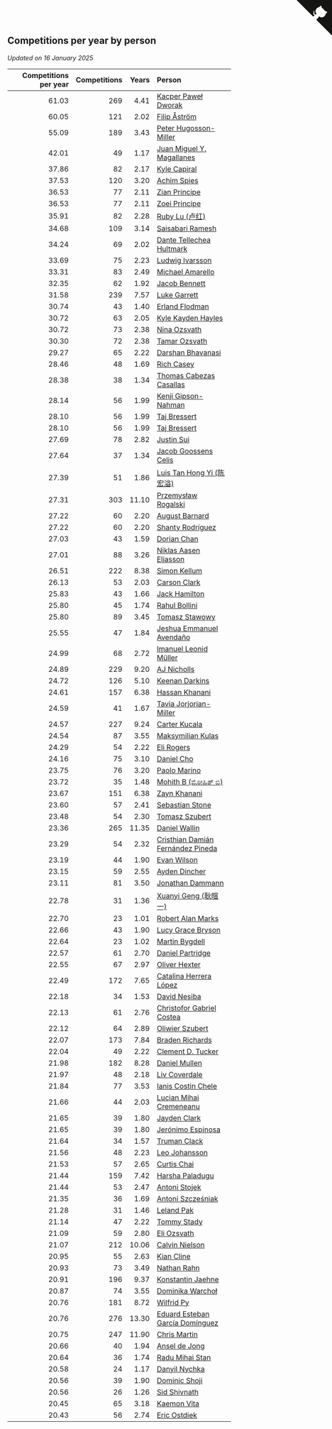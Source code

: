 ## Competitions per year by person

*Updated on 16 January 2025*

| Competitions per year | Competitions | Years | Person |
| ---: | ---: | ---: | :--- |
| 61.03 | 269 | 4.41 | [Kacper Paweł Dworak](https://www.worldcubeassociation.org/persons/2020DWOR01) |
| 60.05 | 121 | 2.02 | [Filip Åström](https://www.worldcubeassociation.org/persons/2023ASTR01) |
| 55.09 | 189 | 3.43 | [Peter Hugosson-Miller](https://www.worldcubeassociation.org/persons/2021HUGO01) |
| 42.01 | 49 | 1.17 | [Juan Miguel Y. Magallanes](https://www.worldcubeassociation.org/persons/2023MAGA09) |
| 37.86 | 82 | 2.17 | [Kyle Capiral](https://www.worldcubeassociation.org/persons/2022CAPI02) |
| 37.53 | 120 | 3.20 | [Achim Spies](https://www.worldcubeassociation.org/persons/2021SPIE01) |
| 36.53 | 77 | 2.11 | [Zian Principe](https://www.worldcubeassociation.org/persons/2022PRIN08) |
| 36.53 | 77 | 2.11 | [Zoei Principe](https://www.worldcubeassociation.org/persons/2022PRIN09) |
| 35.91 | 82 | 2.28 | [Ruby Lu (卢红)](https://www.worldcubeassociation.org/persons/2022LURU01) |
| 34.68 | 109 | 3.14 | [Saisabari Ramesh](https://www.worldcubeassociation.org/persons/2021RAME01) |
| 34.24 | 69 | 2.02 | [Dante Tellechea Hultmark](https://www.worldcubeassociation.org/persons/2023HULT01) |
| 33.69 | 75 | 2.23 | [Ludwig Ivarsson](https://www.worldcubeassociation.org/persons/2022IVAR01) |
| 33.31 | 83 | 2.49 | [Michael Amarello](https://www.worldcubeassociation.org/persons/2022AMAR09) |
| 32.35 | 62 | 1.92 | [Jacob Bennett](https://www.worldcubeassociation.org/persons/2023BENN04) |
| 31.58 | 239 | 7.57 | [Luke Garrett](https://www.worldcubeassociation.org/persons/2017GARR05) |
| 30.74 | 43 | 1.40 | [Erland Flodman](https://www.worldcubeassociation.org/persons/2023FLOD01) |
| 30.72 | 63 | 2.05 | [Kyle Kayden Hayles](https://www.worldcubeassociation.org/persons/2022HAYL02) |
| 30.72 | 73 | 2.38 | [Nina Ozsvath](https://www.worldcubeassociation.org/persons/2022OZSV03) |
| 30.30 | 72 | 2.38 | [Tamar Ozsvath](https://www.worldcubeassociation.org/persons/2022OZSV04) |
| 29.27 | 65 | 2.22 | [Darshan Bhavanasi](https://www.worldcubeassociation.org/persons/2022BHAV01) |
| 28.46 | 48 | 1.69 | [Rich Casey](https://www.worldcubeassociation.org/persons/2023CASE06) |
| 28.38 | 38 | 1.34 | [Thomas Cabezas Casallas](https://www.worldcubeassociation.org/persons/2023CASA08) |
| 28.14 | 56 | 1.99 | [Kenji Gipson-Nahman](https://www.worldcubeassociation.org/persons/2023GIPS01) |
| 28.10 | 56 | 1.99 | [Taj Bressert](https://www.worldcubeassociation.org/persons/2023BRES01) |
| 28.10 | 56 | 1.99 | [Taj Bressert](https://www.worldcubeassociation.org/persons/2023BRES01) |
| 27.69 | 78 | 2.82 | [Justin Sui](https://www.worldcubeassociation.org/persons/2022SUIJ01) |
| 27.64 | 37 | 1.34 | [Jacob Goossens Celis](https://www.worldcubeassociation.org/persons/2023CELI06) |
| 27.39 | 51 | 1.86 | [Luis Tan Hong Yi (陈宏溢)](https://www.worldcubeassociation.org/persons/2023YILU01) |
| 27.31 | 303 | 11.10 | [Przemysław Rogalski](https://www.worldcubeassociation.org/persons/2013ROGA02) |
| 27.22 | 60 | 2.20 | [August Barnard](https://www.worldcubeassociation.org/persons/2022BARN21) |
| 27.22 | 60 | 2.20 | [Shanty Rodríguez](https://www.worldcubeassociation.org/persons/2022CUBI01) |
| 27.03 | 43 | 1.59 | [Dorian Chan](https://www.worldcubeassociation.org/persons/2023DORI01) |
| 27.01 | 88 | 3.26 | [Niklas Aasen Eliasson](https://www.worldcubeassociation.org/persons/2021ELIA01) |
| 26.51 | 222 | 8.38 | [Simon Kellum](https://www.worldcubeassociation.org/persons/2016KELL12) |
| 26.13 | 53 | 2.03 | [Carson Clark](https://www.worldcubeassociation.org/persons/2023CLAR02) |
| 25.83 | 43 | 1.66 | [Jack Hamilton](https://www.worldcubeassociation.org/persons/2023HAMI08) |
| 25.80 | 45 | 1.74 | [Rahul Bollini](https://www.worldcubeassociation.org/persons/2023BOLL01) |
| 25.80 | 89 | 3.45 | [Tomasz Stawowy](https://www.worldcubeassociation.org/persons/2021STAW01) |
| 25.55 | 47 | 1.84 | [Jeshua Emmanuel Avendaño](https://www.worldcubeassociation.org/persons/2023AVEN01) |
| 24.99 | 68 | 2.72 | [Imanuel Leonid Müller](https://www.worldcubeassociation.org/persons/2022MULL02) |
| 24.89 | 229 | 9.20 | [AJ Nicholls](https://www.worldcubeassociation.org/persons/2015NICH04) |
| 24.72 | 126 | 5.10 | [Keenan Darkins](https://www.worldcubeassociation.org/persons/2019DARK02) |
| 24.61 | 157 | 6.38 | [Hassan Khanani](https://www.worldcubeassociation.org/persons/2018KHAN26) |
| 24.59 | 41 | 1.67 | [Tavia Jorjorian-Miller](https://www.worldcubeassociation.org/persons/2023JORJ01) |
| 24.57 | 227 | 9.24 | [Carter Kucala](https://www.worldcubeassociation.org/persons/2015KUCA01) |
| 24.54 | 87 | 3.55 | [Maksymilian Kulas](https://www.worldcubeassociation.org/persons/2021KULA02) |
| 24.29 | 54 | 2.22 | [Eli Rogers](https://www.worldcubeassociation.org/persons/2022ROGE05) |
| 24.16 | 75 | 3.10 | [Daniel Cho](https://www.worldcubeassociation.org/persons/2021CHOD01) |
| 23.75 | 76 | 3.20 | [Paolo Marino](https://www.worldcubeassociation.org/persons/2021MARI04) |
| 23.72 | 35 | 1.48 | [Mohith B (ಮೋಹಿತ್ ಬಿ)](https://www.worldcubeassociation.org/persons/2023BMOH01) |
| 23.67 | 151 | 6.38 | [Zayn Khanani](https://www.worldcubeassociation.org/persons/2018KHAN28) |
| 23.60 | 57 | 2.41 | [Sebastian Stone](https://www.worldcubeassociation.org/persons/2022STON09) |
| 23.48 | 54 | 2.30 | [Tomasz Szubert](https://www.worldcubeassociation.org/persons/2022SZUB02) |
| 23.36 | 265 | 11.35 | [Daniel Wallin](https://www.worldcubeassociation.org/persons/2013WALL03) |
| 23.29 | 54 | 2.32 | [Cristhian Damián Fernández Pineda](https://www.worldcubeassociation.org/persons/2022PINE05) |
| 23.19 | 44 | 1.90 | [Evan Wilson](https://www.worldcubeassociation.org/persons/2023WILS11) |
| 23.15 | 59 | 2.55 | [Ayden Dincher](https://www.worldcubeassociation.org/persons/2022DINC01) |
| 23.11 | 81 | 3.50 | [Jonathan Dammann](https://www.worldcubeassociation.org/persons/2021DAMM01) |
| 22.78 | 31 | 1.36 | [Xuanyi Geng (耿暄一)](https://www.worldcubeassociation.org/persons/2023GENG02) |
| 22.70 | 23 | 1.01 | [Robert Alan Marks](https://www.worldcubeassociation.org/persons/2024MARK03) |
| 22.66 | 43 | 1.90 | [Lucy Grace Bryson](https://www.worldcubeassociation.org/persons/2023BRYS01) |
| 22.64 | 23 | 1.02 | [Martin Bygdell](https://www.worldcubeassociation.org/persons/2024BYGD01) |
| 22.57 | 61 | 2.70 | [Daniel Partridge](https://www.worldcubeassociation.org/persons/2022PART02) |
| 22.55 | 67 | 2.97 | [Oliver Hexter](https://www.worldcubeassociation.org/persons/2022HEXT01) |
| 22.49 | 172 | 7.65 | [Catalina Herrera López](https://www.worldcubeassociation.org/persons/2017LOPE31) |
| 22.18 | 34 | 1.53 | [David Nesiba](https://www.worldcubeassociation.org/persons/2023NESI01) |
| 22.13 | 61 | 2.76 | [Christofor Gabriel Costea](https://www.worldcubeassociation.org/persons/2022COST03) |
| 22.12 | 64 | 2.89 | [Oliwier Szubert](https://www.worldcubeassociation.org/persons/2022SZUB01) |
| 22.07 | 173 | 7.84 | [Braden Richards](https://www.worldcubeassociation.org/persons/2017RICH02) |
| 22.04 | 49 | 2.22 | [Clement D. Tucker](https://www.worldcubeassociation.org/persons/2022TUCK09) |
| 21.98 | 182 | 8.28 | [Daniel Mullen](https://www.worldcubeassociation.org/persons/2016MULL04) |
| 21.97 | 48 | 2.18 | [Liv Coverdale](https://www.worldcubeassociation.org/persons/2022COVE02) |
| 21.84 | 77 | 3.53 | [Ianis Costin Chele](https://www.worldcubeassociation.org/persons/2021CHEL01) |
| 21.66 | 44 | 2.03 | [Lucian Mihai Cremeneanu](https://www.worldcubeassociation.org/persons/2023CREM01) |
| 21.65 | 39 | 1.80 | [Jayden Clark](https://www.worldcubeassociation.org/persons/2023CLAR13) |
| 21.65 | 39 | 1.80 | [Jerónimo Espinosa](https://www.worldcubeassociation.org/persons/2023ESPI07) |
| 21.64 | 34 | 1.57 | [Truman Clack](https://www.worldcubeassociation.org/persons/2023CLAC02) |
| 21.56 | 48 | 2.23 | [Leo Johansson](https://www.worldcubeassociation.org/persons/2022JOHA08) |
| 21.53 | 57 | 2.65 | [Curtis Chai](https://www.worldcubeassociation.org/persons/2022CHAI02) |
| 21.44 | 159 | 7.42 | [Harsha Paladugu](https://www.worldcubeassociation.org/persons/2017PALA08) |
| 21.44 | 53 | 2.47 | [Antoni Stojek](https://www.worldcubeassociation.org/persons/2022STOJ03) |
| 21.35 | 36 | 1.69 | [Antoni Szcześniak](https://www.worldcubeassociation.org/persons/2023SZCZ04) |
| 21.28 | 31 | 1.46 | [Leland Pak](https://www.worldcubeassociation.org/persons/2023PAKL02) |
| 21.14 | 47 | 2.22 | [Tommy Stady](https://www.worldcubeassociation.org/persons/2022STAD01) |
| 21.09 | 59 | 2.80 | [Eli Ozsvath](https://www.worldcubeassociation.org/persons/2022OZSV01) |
| 21.07 | 212 | 10.06 | [Calvin Nielson](https://www.worldcubeassociation.org/persons/2014NIEL03) |
| 20.95 | 55 | 2.63 | [Kian Cline](https://www.worldcubeassociation.org/persons/2022CLIN01) |
| 20.93 | 73 | 3.49 | [Nathan Rahn](https://www.worldcubeassociation.org/persons/2021RAHN01) |
| 20.91 | 196 | 9.37 | [Konstantin Jaehne](https://www.worldcubeassociation.org/persons/2015JAEH01) |
| 20.87 | 74 | 3.55 | [Dominika Warchoł](https://www.worldcubeassociation.org/persons/2021WARC01) |
| 20.76 | 181 | 8.72 | [Wilfrid Py](https://www.worldcubeassociation.org/persons/2016PYWI01) |
| 20.76 | 276 | 13.30 | [Eduard Esteban García Domínguez](https://www.worldcubeassociation.org/persons/2011EDUA01) |
| 20.75 | 247 | 11.90 | [Chris Martin](https://www.worldcubeassociation.org/persons/2013MART03) |
| 20.66 | 40 | 1.94 | [Ansel de Jong](https://www.worldcubeassociation.org/persons/2023JONG01) |
| 20.64 | 36 | 1.74 | [Radu Mihai Stan](https://www.worldcubeassociation.org/persons/2023STAN09) |
| 20.58 | 24 | 1.17 | [Danyil Nychka](https://www.worldcubeassociation.org/persons/2023NYCH01) |
| 20.56 | 39 | 1.90 | [Dominic Shoji](https://www.worldcubeassociation.org/persons/2023SHOJ01) |
| 20.56 | 26 | 1.26 | [Sid Shivnath](https://www.worldcubeassociation.org/persons/2023SHIV05) |
| 20.45 | 65 | 3.18 | [Kaemon Vita](https://www.worldcubeassociation.org/persons/2021VITA01) |
| 20.43 | 56 | 2.74 | [Eric Ostdiek](https://www.worldcubeassociation.org/persons/2022OSTD01) |


<a href="https://github.com/jonatanklosko/wca_statistics" class="github-corner" aria-label="View source on Github"><svg width="80" height="80" viewBox="0 0 250 250" style="fill:#151513; color:#fff; position: absolute; top: 0; border: 0; right: 0;" aria-hidden="true"><path d="M0,0 L115,115 L130,115 L142,142 L250,250 L250,0 Z"></path><path d="M128.3,109.0 C113.8,99.7 119.0,89.6 119.0,89.6 C122.0,82.7 120.5,78.6 120.5,78.6 C119.2,72.0 123.4,76.3 123.4,76.3 C127.3,80.9 125.5,87.3 125.5,87.3 C122.9,97.6 130.6,101.9 134.4,103.2" fill="currentColor" style="transform-origin: 130px 106px;" class="octo-arm"></path><path d="M115.0,115.0 C114.9,115.1 118.7,116.5 119.8,115.4 L133.7,101.6 C136.9,99.2 139.9,98.4 142.2,98.6 C133.8,88.0 127.5,74.4 143.8,58.0 C148.5,53.4 154.0,51.2 159.7,51.0 C160.3,49.4 163.2,43.6 171.4,40.1 C171.4,40.1 176.1,42.5 178.8,56.2 C183.1,58.6 187.2,61.8 190.9,65.4 C194.5,69.0 197.7,73.2 200.1,77.6 C213.8,80.2 216.3,84.9 216.3,84.9 C212.7,93.1 206.9,96.0 205.4,96.6 C205.1,102.4 203.0,107.8 198.3,112.5 C181.9,128.9 168.3,122.5 157.7,114.1 C157.9,116.9 156.7,120.9 152.7,124.9 L141.0,136.5 C139.8,137.7 141.6,141.9 141.8,141.8 Z" fill="currentColor" class="octo-body"></path></svg></a><style>.github-corner:hover .octo-arm{animation:octocat-wave 560ms ease-in-out}@keyframes octocat-wave{0%,100%{transform:rotate(0)}20%,60%{transform:rotate(-25deg)}40%,80%{transform:rotate(10deg)}}@media (max-width:500px){.github-corner:hover .octo-arm{animation:none}.github-corner .octo-arm{animation:octocat-wave 560ms ease-in-out}}</style>
